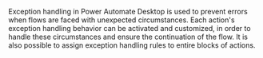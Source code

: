 Exception handling in Power Automate Desktop is used to prevent errors when flows are faced with unexpected circumstances. Each action's exception handling behavior can be activated and customized, in order to handle these circumstances and ensure the continuation of the flow. It is also possible to assign exception handling rules to entire blocks of actions.